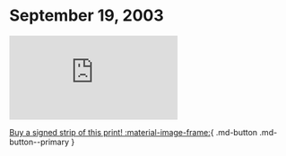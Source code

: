 # September 19, 2003

![](https://www.achewood.com/comic.php?date=09192003)

[Buy a signed strip of this print! :material-image-frame:](https://achewood-holiday-pop-up.myshopify.com/products/strip#09192003){ .md-button .md-button--primary }
